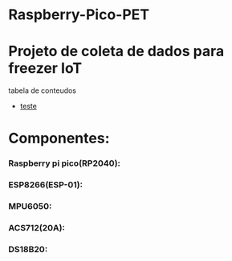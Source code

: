 # Raspberry-Pico-PET
# Projeto de coleta de dados para freezer IoT

tabela de conteudos 

 * [teste](#Componentes:)















# Componentes:

###   Raspberry pi pico(RP2040):

###   ESP8266(ESP-01):

###   MPU6050:

###   ACS712(20A):

###   DS18B20:
